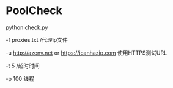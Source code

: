 # PoolCheck
python check.py

  -f proxies.txt /代理ip文件
  
  -u http://azenv.net or https://icanhazip.com 使用HTTPS测试URL
  
  -t 5 /超时时间
  
  -p 100 线程
